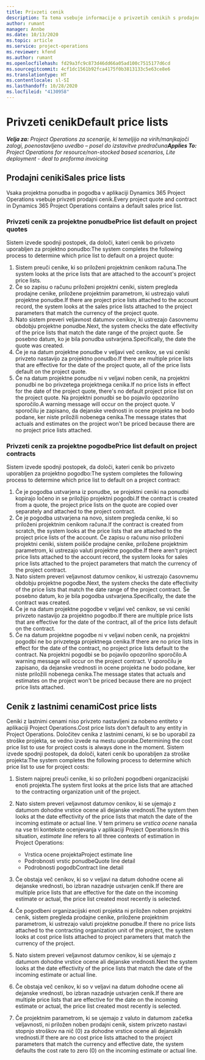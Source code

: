```yaml
---
title: Privzeti cenik
description: Ta tema vsebuje informacije o privzetih cenikih s prodajno in lastno ceno v aplikaciji Project Operations.
author: rumant
manager: Annbe
ms.date: 10/13/2020
ms.topic: article
ms.service: project-operations
ms.reviewer: kfend
ms.author: rumant
ms.openlocfilehash: fd29a3fc9c873d46dd66a05ad100c7515177d6cd
ms.sourcegitcommit: 4cf1dc1561b92fca4175f0b3813133c5e63ce8e6
ms.translationtype: HT
ms.contentlocale: sl-SI
ms.lasthandoff: 10/28/2020
ms.locfileid: "4130958"
---
```

# <a name="default-price-lists"></a><span data-ttu-id="45ba3-103">Privzeti cenik</span><span class="sxs-lookup"><span data-stu-id="45ba3-103">Default price lists</span></span>

<span data-ttu-id="45ba3-104">_**Velja za:** Project Operations za scenarije, ki temeljijo na virih/manjkajoči zalogi, poenostavljeno uvedbo – posel do izstavitve predračuna_</span><span class="sxs-lookup"><span data-stu-id="45ba3-104">_**Applies To:** Project Operations for resource/non-stocked based scenarios, Lite deployment - deal to proforma invoicing_</span></span>

## <a name="sales-price-lists"></a><span data-ttu-id="45ba3-105">Prodajni ceniki</span><span class="sxs-lookup"><span data-stu-id="45ba3-105">Sales price lists</span></span>

<span data-ttu-id="45ba3-106">Vsaka projektna ponudba in pogodba v aplikaciji Dynamics 365 Project Operations vsebuje privzeti prodajni cenik.</span><span class="sxs-lookup"><span data-stu-id="45ba3-106">Every project quote and contract in Dynamics 365 Project Operations contains a default sales price list.</span></span> 

### <a name="price-list-default-on-project-quotes"></a><span data-ttu-id="45ba3-107">Privzeti cenik za projektne ponudbe</span><span class="sxs-lookup"><span data-stu-id="45ba3-107">Price list default on project quotes</span></span>
<span data-ttu-id="45ba3-108">Sistem izvede spodnji postopek, da določi, kateri cenik bo privzeto uporabljen za projektno ponudbo:</span><span class="sxs-lookup"><span data-stu-id="45ba3-108">The system completes the following process to determine which price list to default on a project quote:</span></span>

1. <span data-ttu-id="45ba3-109">Sistem preuči cenike, ki so priloženi projektnim cenikom računa.</span><span class="sxs-lookup"><span data-stu-id="45ba3-109">The system looks at the price lists that are attached to the account's project price lists.</span></span> 
2. <span data-ttu-id="45ba3-110">Če so zapisu o računu priloženi projektni ceniki, sistem pregleda prodajne cenike, priložene projektnim parametrom, ki ustrezajo valuti projektne ponudbe.</span><span class="sxs-lookup"><span data-stu-id="45ba3-110">If there are project price lists attached to the account record, the system looks at the sales price lists attached to the project parameters that match the currency of the project quote.</span></span>
3. <span data-ttu-id="45ba3-111">Nato sistem preveri veljavnost datumov cenikov, ki ustrezajo časovnemu obdobju projektne ponudbe.</span><span class="sxs-lookup"><span data-stu-id="45ba3-111">Next, the system checks the date effectivity of the price lists that match the date range of the project quote.</span></span> <span data-ttu-id="45ba3-112">Še posebno datum, ko je bila ponudba ustvarjena.</span><span class="sxs-lookup"><span data-stu-id="45ba3-112">Specifically, the date the quote was created.</span></span>
4. <span data-ttu-id="45ba3-113">Če je na datum projektne ponudbe v veljavi več cenikov, se vsi ceniki privzeto nastavijo za projektno ponudbo.</span><span class="sxs-lookup"><span data-stu-id="45ba3-113">If there are multiple price lists that are effective for the date of the project quote, all of the price lists default on the project quote.</span></span>
5. <span data-ttu-id="45ba3-114">Če na datum projektne ponudbe ni v veljavi noben cenik, na projektni ponudbi ne bo privzetega projektnega cenika.</span><span class="sxs-lookup"><span data-stu-id="45ba3-114">If no price lists in effect for the date of the project quote, there's no default project price list on the project quote.</span></span> <span data-ttu-id="45ba3-115">Na projektni ponudbi se bo pojavilo opozorilno sporočilo.</span><span class="sxs-lookup"><span data-stu-id="45ba3-115">A warning message will occur on the project quote.</span></span> <span data-ttu-id="45ba3-116">V sporočilu je zapisano, da dejanske vrednosti in ocene projekta ne bodo podane, ker niste priložili nobenega cenika.</span><span class="sxs-lookup"><span data-stu-id="45ba3-116">The message states that actuals and estimates on the project won't be priced because there are no project price lists attached.</span></span>

### <a name="price-list-default-on-project-contracts"></a><span data-ttu-id="45ba3-117">Privzeti cenik za projektne pogodbe</span><span class="sxs-lookup"><span data-stu-id="45ba3-117">Price list default on project contracts</span></span> 
<span data-ttu-id="45ba3-118">Sistem izvede spodnji postopek, da določi, kateri cenik bo privzeto uporabljen za projektno pogodbo:</span><span class="sxs-lookup"><span data-stu-id="45ba3-118">The system completes the following process to determine which price list to default on a project contract:</span></span>

1. <span data-ttu-id="45ba3-119">Če je pogodba ustvarjena iz ponudbe, se projektni ceniki na ponudbi kopirajo ločeno in se priložijo projektni pogodbi.</span><span class="sxs-lookup"><span data-stu-id="45ba3-119">If the contract is created from a quote, the project price lists on the quote are copied over separately and attached to the project contract.</span></span>
2. <span data-ttu-id="45ba3-120">Če je pogodba ustvarjena na novo, sistem pregleda cenike, ki so priloženi projektnim cenikom računa.</span><span class="sxs-lookup"><span data-stu-id="45ba3-120">If the contract is created from scratch, the system looks at the price lists that are attached to the project price lists of the account.</span></span> <span data-ttu-id="45ba3-121">Če zapisu o računu niso priloženi projektni ceniki, sistem poišče prodajne cenike, priložene projektnim parametrom, ki ustrezajo valuti projektne pogodbe.</span><span class="sxs-lookup"><span data-stu-id="45ba3-121">If there aren't project price lists attached to the account record, the system looks for sales price lists attached to the project parameters that match the currency of the project contract.</span></span>
4. <span data-ttu-id="45ba3-122">Nato sistem preveri veljavnost datumov cenikov, ki ustrezajo časovnemu obdobju projektne pogodbe.</span><span class="sxs-lookup"><span data-stu-id="45ba3-122">Next, the system checks the date effectivity of the price lists that match the date range of the project contract.</span></span> <span data-ttu-id="45ba3-123">Še posebno datum, ko je bila pogodba ustvarjena.</span><span class="sxs-lookup"><span data-stu-id="45ba3-123">Specifically, the date the contract was created.</span></span>
5. <span data-ttu-id="45ba3-124">Če je na datum projektne pogodbe v veljavi več cenikov, se vsi ceniki privzeto nastavijo za projektno pogodbo.</span><span class="sxs-lookup"><span data-stu-id="45ba3-124">If there are multiple price lists that are effective for the date of the contract, all of the price lists default on the contract.</span></span>
6. <span data-ttu-id="45ba3-125">Če na datum projektne pogodbe ni v veljavi noben cenik, na projektni pogodbi ne bo privzetega projektnega cenika.</span><span class="sxs-lookup"><span data-stu-id="45ba3-125">If there are no price lists in effect for the date of the contract, no project price lists default to the contract.</span></span> <span data-ttu-id="45ba3-126">Na projektni pogodbi se bo pojavilo opozorilno sporočilo.</span><span class="sxs-lookup"><span data-stu-id="45ba3-126">A warning message will occur on the project contract.</span></span> <span data-ttu-id="45ba3-127">V sporočilu je zapisano, da dejanske vrednosti in ocene projekta ne bodo podane, ker niste priložili nobenega cenika.</span><span class="sxs-lookup"><span data-stu-id="45ba3-127">The message states that actuals and estimates on the project won't be priced because there are no project price lists attached.</span></span>

## <a name="cost-price-lists"></a><span data-ttu-id="45ba3-128">Cenik z lastnimi cenami</span><span class="sxs-lookup"><span data-stu-id="45ba3-128">Cost price lists</span></span>

<span data-ttu-id="45ba3-129">Ceniki z lastnimi cenami niso privzeto nastavljeni za nobeno entiteto v aplikaciji Project Operations.</span><span class="sxs-lookup"><span data-stu-id="45ba3-129">Cost price lists don't default to any entity in Project Operations.</span></span> <span data-ttu-id="45ba3-130">Določitev cenika z lastnimi cenami, ki se bo uporabil za stroške projekta, se vedno izvede na mestu uporabe.</span><span class="sxs-lookup"><span data-stu-id="45ba3-130">Determining the cost price list to use for project costs is always done in the moment.</span></span> <span data-ttu-id="45ba3-131">Sistem izvede spodnji postopek, da določi, kateri cenik bo uporabljen za stroške projekta:</span><span class="sxs-lookup"><span data-stu-id="45ba3-131">The system completes the following process to determine which price list to use for project costs:</span></span>

1. <span data-ttu-id="45ba3-132">Sistem najprej preuči cenike, ki so priloženi pogodbeni organizacijski enoti projekta.</span><span class="sxs-lookup"><span data-stu-id="45ba3-132">The system first looks at the price lists that are attached to the contracting organization unit of the project.</span></span>
2. <span data-ttu-id="45ba3-133">Nato sistem preveri veljavnost datumov cenikov, ki se ujemajo z datumom dohodne vrstice ocene ali dejanske vrednosti.</span><span class="sxs-lookup"><span data-stu-id="45ba3-133">The system then looks at the date effectivity of the price lists that match the date of the incoming estimate or actual line.</span></span> <span data-ttu-id="45ba3-134">V tem primeru se *vrstica ocene* nanaša na vse tri kontekste ocenjevanja v aplikaciji Project Operations:</span><span class="sxs-lookup"><span data-stu-id="45ba3-134">In this situation, *estimate line* refers to all three contexts of estimation in Project Operations:</span></span>

    - <span data-ttu-id="45ba3-135">Vrstica ocene projekta</span><span class="sxs-lookup"><span data-stu-id="45ba3-135">Project estimate line</span></span>
    - <span data-ttu-id="45ba3-136">Podrobnosti vrstic ponudbe</span><span class="sxs-lookup"><span data-stu-id="45ba3-136">Quote line detail</span></span>
    - <span data-ttu-id="45ba3-137">Podrobnosti pogodb</span><span class="sxs-lookup"><span data-stu-id="45ba3-137">Contract line detail</span></span>
  
3. <span data-ttu-id="45ba3-138">Če obstaja več cenikov, ki so v veljavi na datum dohodne ocene ali dejanske vrednosti, bo izbran nazadnje ustvarjen cenik.</span><span class="sxs-lookup"><span data-stu-id="45ba3-138">If there are multiple price lists that are effective for the date on the incoming estimate or actual, the price list created most recently is selected.</span></span>
4. <span data-ttu-id="45ba3-139">Če pogodbeni organizacijski enoti projekta ni priložen noben projektni cenik, sistem pregleda prodajne cenike, priložene projektnim parametrom, ki ustrezajo valuti projektne ponudbe.</span><span class="sxs-lookup"><span data-stu-id="45ba3-139">If there no price lists attached to the contracting organization unit of the project, the system looks at cost price lists attached to project parameters that match the currency of the project.</span></span>
5. <span data-ttu-id="45ba3-140">Nato sistem preveri veljavnost datumov cenikov, ki se ujemajo z datumom dohodne vrstice ocene ali dejanske vrednosti.</span><span class="sxs-lookup"><span data-stu-id="45ba3-140">Next the system looks at the date effectivity of the price lists that match the date of the incoming estimate or actual line.</span></span> 
6. <span data-ttu-id="45ba3-141">Če obstaja več cenikov, ki so v veljavi na datum dohodne ocene ali dejanske vrednosti, bo izbran nazadnje ustvarjen cenik.</span><span class="sxs-lookup"><span data-stu-id="45ba3-141">If there are multiple price lists that are effective for the date on the incoming estimate or actual, the price list created most recently is selected.</span></span>
7. <span data-ttu-id="45ba3-142">Če projektnim parametrom, ki se ujemajo z valuto in datumom začetka veljavnosti, ni priložen noben prodajni cenik, sistem privzeto nastavi stopnjo stroškov na nič (0) za dohodne vrstice ocene ali dejanskih vrednosti.</span><span class="sxs-lookup"><span data-stu-id="45ba3-142">If there are no cost price lists attached to the project parameters that match the currency and effective date, the system defaults the cost rate to zero (0) on the incoming estimate or actual line.</span></span>
